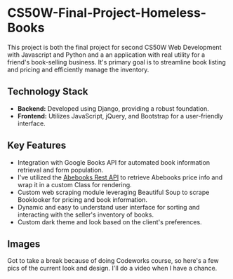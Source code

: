 # CS50W-Final-Project-Homeless-Books

This project is both the final project for second CS50W Web Development with Javascript and Python and a an application with real utility for a friend's book-selling business. It's primary goal is to streamline book listing and pricing and efficiently manage the inventory.

## Technology Stack

- **Backend:** Developed using Django, providing a robust foundation.
- **Frontend:** Utilizes JavaScript, jQuery, and Bootstrap for a user-friendly interface.

## Key Features

- Integration with Google Books API for automated book information retrieval and form population.
- I've utilized the [Abebooks Rest API](https://github.com/ravila4/abebooks) to retrieve Abebooks price info and wrap it in a custom Class for rendering.
- Custom web scraping module leveraging Beautiful Soup to scrape Booklooker for pricing and book information.
- Dynamic and easy to understand user interface for sorting and interacting with the seller's inventory of books.
- Custom dark theme and look based on the client's preferences.

## Images

Got to take a break because of doing Codeworks course, so here's a few pics of the current look and design. I'll do a video when I have a chance.



